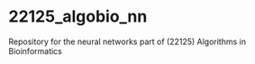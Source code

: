 # 22125_algobio_nn
 Repository for the neural networks part of (22125) Algorithms in Bioinformatics 
